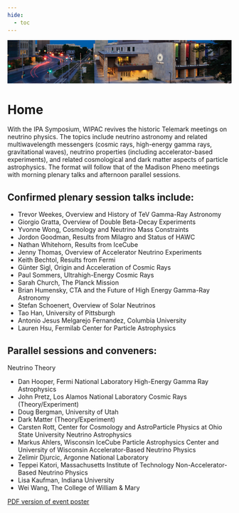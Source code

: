 ```yaml
---
hide:
  - toc
---
```


![IPA 2013](ipa2013-header.jpg)

# Home


With the IPA Symposium, WIPAC revives the historic Telemark meetings on neutrino physics. The topics include neutrino astronomy and related multiwavelength messengers (cosmic rays, high-energy gamma rays, gravitational waves), neutrino properties (including accelerator-based experiments), and related cosmological and dark matter aspects of particle astrophysics. The format will follow that of the Madison Pheno meetings with morning plenary talks and afternoon parallel sessions.

## Confirmed plenary session talks include:
- Trevor Weekes, Overview and History of TeV Gamma-Ray Astronomy
- Giorgio Gratta, Overview of Double Beta-Decay Experiments
- Yvonne Wong, Cosmology and Neutrino Mass Constraints
- Jordon Goodman, Results from Milagro and Status of HAWC
- Nathan Whitehorn, Results from IceCube
- Jenny Thomas, Overview of Accelerator Neutrino Experiments
- Keith Bechtol, Results from Fermi
- Günter Sigl, Origin and Acceleration of Cosmic Rays
- Paul Sommers, Ultrahigh-Energy Cosmic Rays
- Sarah Church, The Planck Mission
- Brian Humensky, CTA and the Future of High Energy Gamma-Ray Astronomy
- Stefan Schoenert, Overview of Solar Neutrinos
- Tao Han, University of Pittsburgh
- Antonio Jesus Melgarejo Fernandez, Columbia University
- Lauren Hsu, Fermilab Center for Particle Astrophysics
 
## Parallel sessions and conveners:
 
Neutrino Theory
- Dan Hooper, Fermi National Laboratory
High-Energy Gamma Ray Astrophysics
- John Pretz, Los Alamos National Laboratory
Cosmic Rays (Theory/Experiment)
- Doug Bergman, University of Utah
- Dark Matter (Theory/Experiment)
- Carsten Rott, Center for Cosmology and AstroParticle Physics at Ohio State University
Neutrino Astrophysics
- Markus Ahlers, Wisconsin IceCube Particle Astrophysics Center and University of Wisconsin
Accelerator-Based Neutrino Physics
- Zelimir Djurcic, Argonne National Laboratory
- Teppei Katori, Massachusetts Institute of Technology
Non-Accelerator-Based Neutrino Physics
- Lisa Kaufman, Indiana University
- Wei Wang, The College of William & Mary

[PDF version of event poster](ipa2013-poster.pdf)
